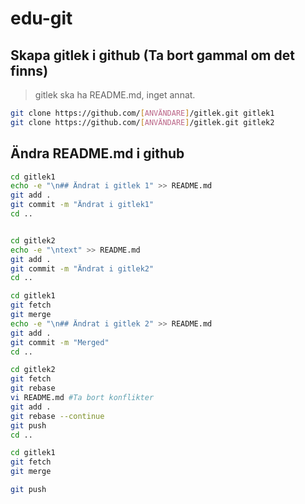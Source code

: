# edu-git

## Skapa gitlek i github (Ta bort gammal om det finns)

> gitlek ska ha README.md, inget annat.

```bash
git clone https://github.com/[ANVÄNDARE]/gitlek.git gitlek1
git clone https://github.com/[ANVÄNDARE]/gitlek.git gitlek2
```
## Ändra README.md i github

```bash
cd gitlek1
echo -e "\n## Ändrat i gitlek 1" >> README.md
git add .
git commit -m "Ändrat i gitlek1"
cd ..


cd gitlek2
echo -e "\ntext" >> README.md
git add .
git commit -m "Ändrat i gitlek2"
cd ..

cd gitlek1
git fetch
git merge
echo -e "\n## Ändrat i gitlek 2" >> README.md
git add .
git commit -m "Merged"
cd ..

cd gitlek2
git fetch
git rebase
vi README.md #Ta bort konflikter
git add .
git rebase --continue
git push
cd ..

cd gitlek1
git fetch
git merge

git push
```
